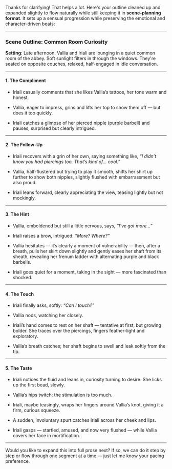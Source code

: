 Thanks for clarifying! That helps a lot. Here's your outline cleaned up and expanded slightly to flow naturally while still keeping it in **scene-planning format**. It sets up a sensual progression while preserving the emotional and character-driven beats:

---

### **Scene Outline: Common Room Curiosity**

**Setting**: Late afternoon. Vallia and Iriali are lounging in a quiet common room of the abbey. Soft sunlight filters in through the windows. They're seated on opposite couches, relaxed, half-engaged in idle conversation.

---

#### 1. **The Compliment**

- Iriali casually comments that she likes Vallia’s tattoos, her tone warm and honest.
    
- Vallia, eager to impress, grins and lifts her top to show them off — but does it too quickly.
    
- Iriali catches a glimpse of her pierced nipple (purple barbell) and pauses, surprised but clearly intrigued.
    

---

#### 2. **The Follow-Up**

- Iriali recovers with a grin of her own, saying something like, _“I didn’t know you had piercings too. That’s kind of... cool.”_
    
- Vallia, half-flustered but trying to play it smooth, shifts her shirt up further to show both nipples, slightly flushed with embarrassment but also proud.
    
- Iriali leans forward, clearly appreciating the view, teasing lightly but not mockingly.
    

---

#### 3. **The Hint**

- Vallia, emboldened but still a little nervous, says, _“I’ve got more…”_
    
- Iriali raises a brow, intrigued: _“More? Where?”_
    
- Vallia hesitates — it’s clearly a moment of vulnerability — then, after a breath, pulls her skirt down slightly and gently eases her shaft from its sheath, revealing her frenum ladder with alternating purple and black barbells.
    
- Iriali goes quiet for a moment, taking in the sight — more fascinated than shocked.
    

---

#### 4. **The Touch**

- Iriali finally asks, softly: _“Can I touch?”_
    
- Vallia nods, watching her closely.
    
- Iriali’s hand comes to rest on her shaft — tentative at first, but growing bolder. She traces over the piercings, fingers feather-light and exploratory.
    
- Vallia’s breath catches; her shaft begins to swell and leak softly from the tip.
    

---

#### 5. **The Taste**

- Iriali notices the fluid and leans in, curiosity turning to desire. She licks up the first bead, slowly.
    
- Vallia’s hips twitch; the stimulation is too much.
    
- Iriali, maybe teasingly, wraps her fingers around Vallia’s knot, giving it a firm, curious squeeze.
    
- A sudden, involuntary spurt catches Iriali across her cheek and lips.
    
- Iriali gasps — startled, amused, and now very flushed — while Vallia covers her face in mortification.
    

---

Would you like to expand this into full prose next? If so, we can do it step by step or flow through one segment at a time — just let me know your pacing preference.